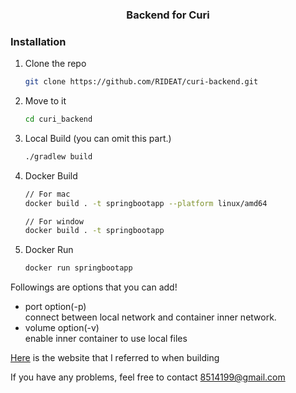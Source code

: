 <div align="center">


<h3 align="center">Backend for Curi</h3>

 
</div>


### Installation

1. Clone the repo
   ```sh
   git clone https://github.com/RIDEAT/curi-backend.git
   ```
2. Move to it
   ```sh
   cd curi_backend
   ```

3. Local Build (you can omit this part.)
   ```sh
   ./gradlew build
   ```
   
4. Docker Build
    
    ```sh
    // For mac
    docker build . -t springbootapp --platform linux/amd64
    ```
    ```sh
    // For window
    docker build . -t springbootapp 
    ```
5. Docker Run
    ```sh
    docker run springbootapp
    ```
   
Followings are options that you can add! 
* port option(-p)
  <br>connect between local network and container inner network.
* volume option(-v)
<br>enable inner container to use local files 

[Here](https://ttl-blog.tistory.com/761 ) is the website that I referred to when building 

If you have any problems, feel free to contact 8514199@gmail.com

